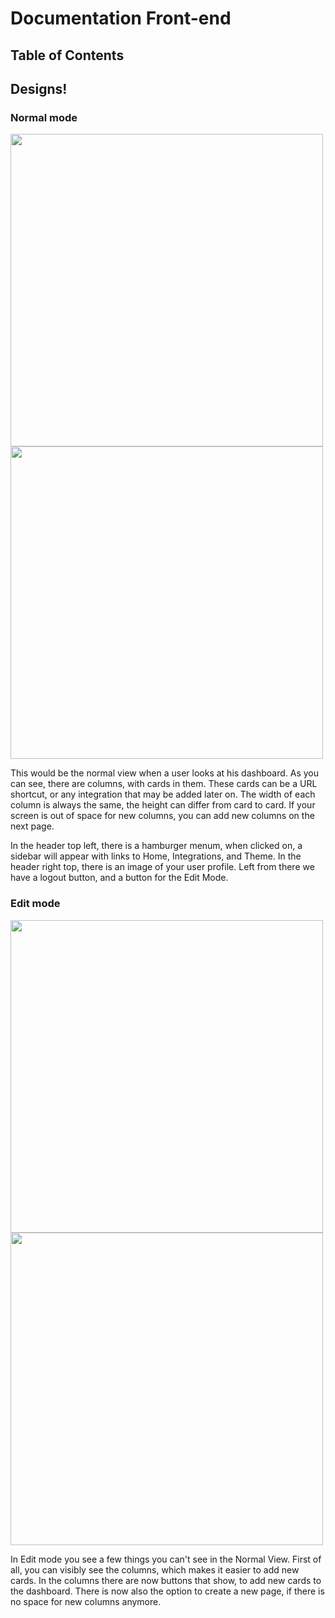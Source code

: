 # Documentation Front-end

## Table of Contents


## Designs!

### Normal mode
<img src="https://user-images.githubusercontent.com/93530655/196730526-387d1f2e-8ca8-49cb-9091-4deafffd67a9.svg" height=500/> <img src="https://user-images.githubusercontent.com/93530655/196730535-f654bee4-4a6f-4080-81db-59ec01bd915d.svg" height=500/>

This would be the normal view when a user looks at his dashboard. 
As you can see, there are columns, with cards in them. These cards can be a URL shortcut, or any integration that may be added later on.
The width of each column is always the same, the height can differ from card to card. If your screen is out of space for new columns, you can add new columns on the next page.

In the header top left, there is a hamburger menum, when clicked on, a sidebar will appear with links to Home, Integrations, and Theme.
In the header right top, there is an image of your user profile. Left from there we have a logout button, and a button for the Edit Mode.


### Edit mode
<img src="https://user-images.githubusercontent.com/93530655/196730526-387d1f2e-8ca8-49cb-9091-4deafffd67a9.svg" height=500/> <img src="https://user-images.githubusercontent.com/93530655/196730546-f84a993e-8072-47f8-b45d-5a58bedf672d.svg" height=500/>

In Edit mode you see a few things you can't see in the Normal View. First of all, you can visibly see the columns, which makes it easier to add new cards. In the columns there are now buttons that show, to add new cards to the dashboard. There is now also the option to create a new page, if there is no space for new columns anymore.

